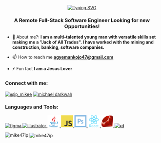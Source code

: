 <div align="center" width="100%"><a href="https://git.io/typing-svg"><img src="https://readme-typing-svg.herokuapp.com?font=Fira+Code&weight=900&size=35&duration=2000&pause=4000&color=F7E800&center=true&width=500&lines=Hello!+My+name+is+Mike" alt="Typing SVG" /></a></div>
<h3 align="center">A Remote Full-Stack Software Engineer Looking for new Opportunities!</h3>

- 💬 About me?: **I am a multi-talented young man with versatile skills set making me a "Jack of All Trades". I have worked with the mining and construction, banking, software companies.**

- 📫 How to reach me **agyemankojo47@gmail.com**

- ⚡ Fun fact **I am a Jesus Lover**

<h3 align="left">Connect with me:</h3>
<p align="left">
<a href="https://twitter.com/@ip_mikee" target="blank"><img align="center" src="https://raw.githubusercontent.com/rahuldkjain/github-profile-readme-generator/master/src/images/icons/Social/twitter.svg" alt="@ip_mikee" height="30" width="40" /></a>
<a href="https://linkedin.com/in/michael darkwah" target="blank"><img align="center" src="https://raw.githubusercontent.com/rahuldkjain/github-profile-readme-generator/master/src/images/icons/Social/linked-in-alt.svg" alt="michael darkwah" height="30" width="40" /></a>
</p>

<h3 align="left">Languages and Tools:</h3>
<p align="left"> <a href="https://www.figma.com/" target="_blank" rel="noreferrer"> <img src="https://www.vectorlogo.zone/logos/figma/figma-icon.svg" alt="figma" width="40" height="40"/> </a> <a href="https://www.adobe.com/in/products/illustrator.html" target="_blank" rel="noreferrer"> <img src="https://www.vectorlogo.zone/logos/adobe_illustrator/adobe_illustrator-icon.svg" alt="illustrator" width="40" height="40"/> </a> <a href="https://www.java.com" target="_blank" rel="noreferrer"> <img src="https://raw.githubusercontent.com/devicons/devicon/master/icons/java/java-original.svg" alt="java" width="40" height="40"/> </a> <a href="https://developer.mozilla.org/en-US/docs/Web/JavaScript" target="_blank" rel="noreferrer"> <img src="https://raw.githubusercontent.com/devicons/devicon/master/icons/javascript/javascript-original.svg" alt="javascript" width="40" height="40"/> </a> <a href="https://www.photoshop.com/en" target="_blank" rel="noreferrer"> <img src="https://raw.githubusercontent.com/devicons/devicon/master/icons/photoshop/photoshop-line.svg" alt="photoshop" width="40" height="40"/> </a> <a href="https://reactjs.org/" target="_blank" rel="noreferrer"> <img src="https://raw.githubusercontent.com/devicons/devicon/master/icons/react/react-original-wordmark.svg" alt="react" width="40" height="40"/> </a> <a href="https://www.ruby-lang.org/en/" target="_blank" rel="noreferrer"> <img src="https://raw.githubusercontent.com/devicons/devicon/master/icons/ruby/ruby-original.svg" alt="ruby" width="40" height="40"/> </a> <a href="https://www.adobe.com/products/xd.html" target="_blank" rel="noreferrer"> <img src="https://cdn.worldvectorlogo.com/logos/adobe-xd.svg" alt="xd" width="40" height="40"/> </a> </p>

<p><img align="left" src="https://github-readme-stats.vercel.app/api/top-langs?username=mike47ip&show_icons=true&locale=en&layout=compact" alt="mike47ip" /></p>

<p>&nbsp;<img align="center" src="https://github-readme-stats.vercel.app/api?username=mike47ip&show_icons=true&locale=en" alt="mike47ip" /></p>

